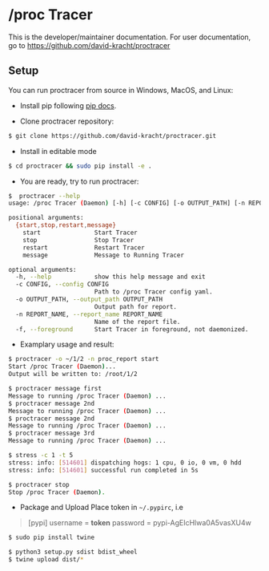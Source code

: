 # /proc Tracer

This is the developer/maintainer documentation. For user documentation, go to https://github.com/david-kracht/proctracer

## Setup

You can run proctracer from source in Windows, MacOS, and Linux:

- Install pip following [pip docs](https://pip.pypa.io/en/stable/installation/).

- Clone proctracer repository:
```bash
$ git clone https://github.com/david-kracht/proctracer.git
```

- Install in editable mode
```bash
$ cd proctracer && sudo pip install -e .
```

- You are ready, try to run proctracer:
```bash
$  proctracer --help
usage: /proc Tracer (Daemon) [-h] [-c CONFIG] [-o OUTPUT_PATH] [-n REPORT_NAME] [-f] {start,stop,restart,message} ...

positional arguments:
  {start,stop,restart,message}
    start               Start Tracer
    stop                Stop Tracer
    restart             Restart Tracer
    message             Message to Running Tracer

optional arguments:
  -h, --help            show this help message and exit
  -c CONFIG, --config CONFIG
                        Path to /proc Tracer config yaml.
  -o OUTPUT_PATH, --output_path OUTPUT_PATH
                        Output path for report.
  -n REPORT_NAME, --report_name REPORT_NAME
                        Name of the report file.
  -f, --foreground      Start Tracer in foreground, not daemonized.
```

- Examplary usage and result:
```bash
$ proctracer -o ~/1/2 -n proc_report start
Start /proc Tracer (Daemon)...
Output will be written to: /root/1/2

$ proctracer message first
Message to running /proc Tracer (Daemon) ...
$ proctracer message 2nd
Message to running /proc Tracer (Daemon) ...
$ proctracer message 2nd
Message to running /proc Tracer (Daemon) ...
$ proctracer message 3rd
Message to running /proc Tracer (Daemon) ...

$ stress -c 1 -t 5
stress: info: [514601] dispatching hogs: 1 cpu, 0 io, 0 vm, 0 hdd
stress: info: [514601] successful run completed in 5s

$ proctracer stop
Stop /proc Tracer (Daemon).
```

- Package and Upload
Place token in ```~/.pypirc```, i.e

>[pypi]
>username = __token__
>password = pypi-AgEIcHlwa0A5vasXU4w


```bash
$ sudo pip install twine

$ python3 setup.py sdist bdist_wheel
$ twine upload dist/*
```